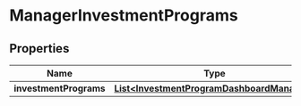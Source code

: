 
# ManagerInvestmentPrograms

## Properties
Name | Type | Description | Notes
------------ | ------------- | ------------- | -------------
**investmentPrograms** | [**List&lt;InvestmentProgramDashboardManager&gt;**](InvestmentProgramDashboardManager.md) |  |  [optional]



